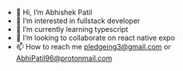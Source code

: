 - 👋 Hi, I’m Abhishek Patil
- 👀 I’m interested in fullstack developer
- 🌱 I’m currently learning typescript
- 💞️ I’m looking to collaborate on react native expo
- 📫 How to reach me pledgeing3@gmail.com or AbhiPatil96@protonmail.com

<!---
abhishekp8003/abhishekp8003 is a ✨ special ✨ repository because its `README.md` (this file) appears on your GitHub profile.
You can click the Preview link to take a look at your changes.
--->
